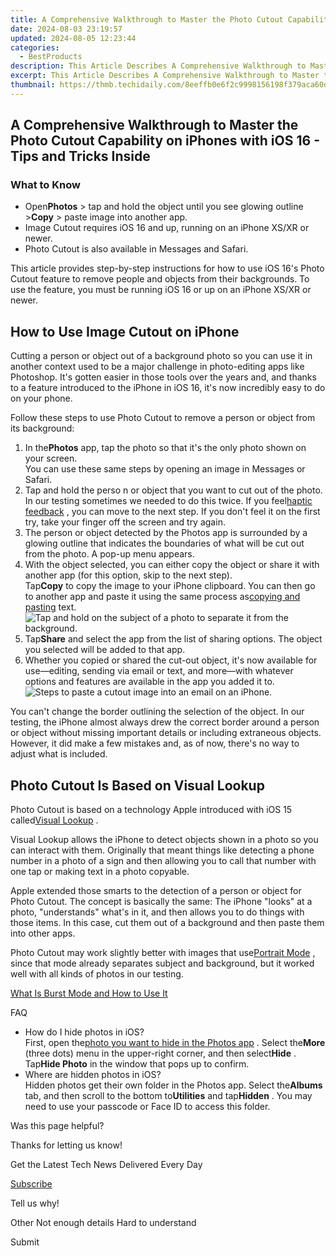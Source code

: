 ```yaml
---
title: A Comprehensive Walkthrough to Master the Photo Cutout Capability on iPhones with iOS 16 - Tips and Tricks Inside
date: 2024-08-03 23:19:57
updated: 2024-08-05 12:23:44
categories:
  - BestProducts
description: This Article Describes A Comprehensive Walkthrough to Master the Photo Cutout Capability on iPhones with iOS 16 - Tips and Tricks Inside
excerpt: This Article Describes A Comprehensive Walkthrough to Master the Photo Cutout Capability on iPhones with iOS 16 - Tips and Tricks Inside
thumbnail: https://thmb.techidaily.com/8eeffb0e6f2c9998156198f379aca60dcf8cc0a8121a8e9ad6701616d8eaae16.jpg
---
```


## A Comprehensive Walkthrough to Master the Photo Cutout Capability on iPhones with iOS 16 - Tips and Tricks Inside
### What to Know

* Open**Photos** \> tap and hold the object until you see glowing outline >**Copy** \> paste image into another app.
* Image Cutout requires iOS 16 and up, running on an iPhone XS/XR or newer.
* Photo Cutout is also available in Messages and Safari.

 This article provides step-by-step instructions for how to use iOS 16's Photo Cutout feature to remove people and objects from their backgrounds. To use the feature, you must be running iOS 16 or up on an iPhone XS/XR or newer.

## How to Use Image Cutout on iPhone

 Cutting a person or object out of a background photo so you can use it in another context used to be a major challenge in photo-editing apps like Photoshop. It's gotten easier in those tools over the years and, and thanks to a feature introduced to the iPhone in iOS 16, it's now incredibly easy to do on your phone.

 Follow these steps to use Photo Cutout to remove a person or object from its background:

1. In the**Photos** app, tap the photo so that it's the only photo shown on your screen.  
 You can use these same steps by opening an image in Messages or Safari.
2. Tap and hold the perso n or object that you want to cut out of the photo.  
 In our testing sometimes we needed to do this twice. If you feel[haptic feedback](https://www.lifewire.com/what-are-haptics-5077068) , you can move to the next step. If you don't feel it on the first try, take your finger off the screen and try again.
3. The person or object detected by the Photos app is surrounded by a glowing outline that indicates the boundaries of what will be cut out from the photo. A pop-up menu appears.
4. With the object selected, you can either copy the object or share it with another app (for this option, skip to the next step).  
 Tap**Copy** to copy the image to your iPhone clipboard. You can then go to another app and paste it using the same process as[copying and pasting](https://www.lifewire.com/copy-paste-text-on-iphone-1999898) text.  
![Tap and hold on the subject of a photo to separate it from the background.](https://www.lifewire.com/thmb/sWLmtgasblB8Xrrkc4fBEOn7b3g=/1500x0/filters:no_upscale():max_bytes(150000):strip_icc():format(webp)/A3-UsePhotoCutoutonaniPhone-annotated-v2-8e4ae00da27b448e8ac6f42bae5df41b.jpg)
5. Tap**Share** and select the app from the list of sharing options. The object you selected will be added to that app.
6. Whether you copied or shared the cut-out object, it's now available for use—editing, sending via email or text, and more—with whatever options and features are available in the app you added it to.  
![Steps to paste a cutout image into an email on an iPhone.](https://www.lifewire.com/thmb/xjdNuaI0pZwXMZVvdN0eY_Q7bwY=/1500x0/filters:no_upscale():max_bytes(150000):strip_icc():format(webp)/A6-UsePhotoCutoutonaniPhone-annotated-f4597825a2ee4b899f4b826f6a277037.jpg)

 You can't change the border outlining the selection of the object. In our testing, the iPhone almost always drew the correct border around a person or object without missing important details or including extraneous objects. However, it did make a few mistakes and, as of now, there's no way to adjust what is included.

## Photo Cutout Is Based on Visual Lookup

 Photo Cutout is based on a technology Apple introduced with iOS 15 called[Visual Lookup](https://www.lifewire.com/use-visual-lookup-in-photos-ios-15-5195054) .

 Visual Lookup allows the iPhone to detect objects shown in a photo so you can interact with them. Originally that meant things like detecting a phone number in a photo of a sign and then allowing you to call that number with one tap or making text in a photo copyable.

 Apple extended those smarts to the detection of a person or object for Photo Cutout. The concept is basically the same: The iPhone "looks" at a photo, "understands" what's in it, and then allows you to do things with those items. In this case, cut them out of a background and then paste them into other apps.

 Photo Cutout may work slightly better with images that use[Portrait Mode](https://www.lifewire.com/portrait-mode-and-portrait-lighting-on-iphone-4156748) , since that mode already separates subject and background, but it worked well with all kinds of photos in our testing.

[What Is Burst Mode and How to Use It](https://www.lifewire.com/what-is-burst-mode-how-do-i-use-it-4684619)

 FAQ

* How do I hide photos in iOS?  
 First, open the[photo you want to hide in the Photos app](https://www.lifewire.com/hide-photos-on-iphone-4692190) . Select the**More** (three dots) menu in the upper-right corner, and then select**Hide** . Tap**Hide Photo** in the window that pops up to confirm.
* Where are hidden photos in iOS?  
 Hidden photos get their own folder in the Photos app. Select the**Albums** tab, and then scroll to the bottom to**Utilities** and tap**Hidden** . You may need to use your passcode or Face ID to access this folder.

Was this page helpful?

Thanks for letting us know!

 Get the Latest Tech News Delivered Every Day

[Subscribe](https://www.lifewire.com/#)

Tell us why!

 Other  Not enough details  Hard to understand

 Submit

<ins class="adsbygoogle"
     style="display:block"
     data-ad-format="autorelaxed"
     data-ad-client="ca-pub-7571918770474297"
     data-ad-slot="1223367746"></ins>



<ins class="adsbygoogle"
     style="display:block"
     data-ad-client="ca-pub-7571918770474297"
     data-ad-slot="8358498916"
     data-ad-format="auto"
     data-full-width-responsive="true"></ins>
